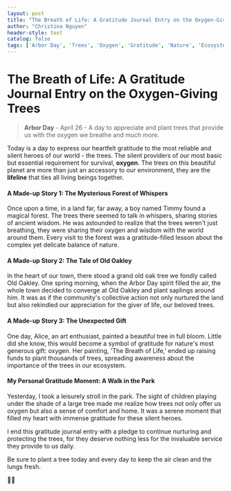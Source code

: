 ```yaml
---
layout: post
title: "The Breath of Life: A Gratitude Journal Entry on the Oxygen-Giving Trees"
author: "Christina Nguyen"
header-style: text
catalog: false
tags: ['Arbor Day', 'Trees', 'Oxygen', 'Gratitude', 'Nature', 'Ecosystem']
---
```


# The Breath of Life: A Gratitude Journal Entry on the Oxygen-Giving Trees  

> **Arbor Day** - April 26 - A day to appreciate and plant trees that provide us with the oxygen we breathe and much more.  

Today is a day to express our heartfelt gratitude to the most reliable and silent heroes of our world - the trees. The silent providers of our most basic but essential requirement for survival, **oxygen**. The trees on this beautiful planet are more than just an accessory to our environment, they are the **lifeline** that ties all living beings together.  

#### A Made-up Story 1: The Mysterious Forest of Whispers  

Once upon a time, in a land far, far away, a boy named Timmy found a magical forest. The trees there seemed to talk in whispers, sharing stories of ancient wisdom. He was astounded to realize that the trees weren't just breathing, they were sharing their oxygen and wisdom with the world around them. Every visit to the forest was a gratitude-filled lesson about the complex yet delicate balance of nature.  

#### A Made-up Story 2: The Tale of Old Oakley  

In the heart of our town, there stood a grand old oak tree we fondly called Old Oakley. One spring morning, when the Arbor Day spirit filled the air, the whole town decided to converge at Old Oakley and plant saplings around him. It was as if the community's collective action not only nurtured the land but also rekindled our appreciation for the giver of life, our beloved trees.  

#### A Made-up Story 3: The Unexpected Gift  

One day, Alice, an art enthusiast, painted a beautiful tree in full bloom. Little did she know, this would become a symbol of gratitude for nature's most generous gift: oxygen. Her painting, 'The Breath of Life,' ended up raising funds to plant thousands of trees, spreading awareness about the importance of the trees in our ecosystem.  

#### My Personal Gratitude Moment: A Walk in the Park  

Yesterday, I took a leisurely stroll in the park. The sight of children playing under the shade of a large tree made me realize how trees not only offer us oxygen but also a sense of comfort and home. It was a serene moment that filled my heart with immense gratitude for these silent heroes.  

I end this gratitude journal entry with a pledge to continue nurturing and protecting the trees, for they deserve nothing less for the invaluable service they provide to us daily.  

Be sure to plant a tree today and every day to keep the air clean and the lungs fresh.  

🌳🍃  